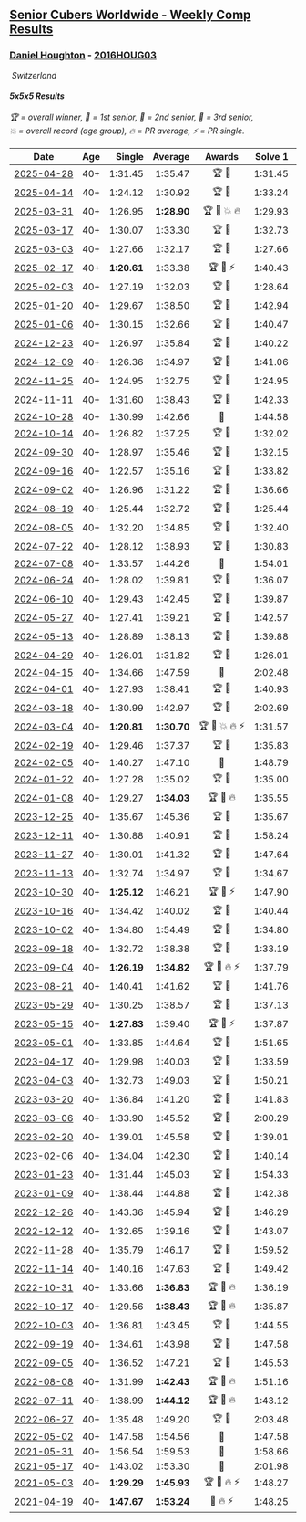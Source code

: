 <style>table {white-space: nowrap;}</style>
<link rel="stylesheet" type="text/css" href="/scw-comp/css/flags.css" />

## [Senior Cubers Worldwide - Weekly Comp Results](/scw-comp/results/)
### [Daniel Houghton](README.md) - [2016HOUG03](https://www.worldcubeassociation.org/persons/2016HOUG03?event=555)

<i class="flag flag-CH" />&nbsp;Switzerland

#### 5x5x5 Results

<span style="white-space: nowrap;">🏆 = overall winner</span>, <span style="white-space: nowrap;">🥇 = 1st senior</span>, <span style="white-space: nowrap;">🥈 = 2nd senior</span>, <span style="white-space: nowrap;">🥉 = 3rd senior</span>, <span style="white-space: nowrap;">💥 = overall record (age group)</span>, <span style="white-space: nowrap;">🔥 = PR average</span>, <span style="white-space: nowrap;">⚡ = PR single</span>.

| Date | Age | Single | Average | Awards | Solve 1 | Solve 2 | Solve 3 | Solve 4 | Solve 5 | Video |
| :--: | :--: | --: | --: | :--: | --: | --: | --: | --: | --: | :-- |
| [2025-04-28](../../results/2025-04-28/555.md) | 40+ | 1:31.45 | 1:35.47 | 🏆 🥇 | 1:31.45 | 1:33.47 | 1:38.43 | 1:36.65 | 1:36.30 | [Desktop](https://www.facebook.com/events/1377117046816998/permalink/1385793305949372) / [Mobile](https://m.facebook.com/events/1377117046816998?view=permalink&id=1385793305949372) |
| [2025-04-14](../../results/2025-04-14/555.md) | 40+ | 1:24.12 | 1:30.92 | 🏆 🥇 | 1:33.24 | 1:24.12 | 1:30.30 | 1:42.22 | 1:29.23 | [Desktop](https://www.facebook.com/events/557740544015249/permalink/563542443435059) / [Mobile](https://m.facebook.com/events/557740544015249?view=permalink&id=563542443435059) |
| [2025-03-31](../../results/2025-03-31/555.md) | 40+ | 1:26.95 | **1:28.90** | 🏆 🥇 💥 🔥 | 1:29.93 | 1:31.83 | 1:28.96 | 1:26.95 | 1:27.80 | [Desktop](https://www.facebook.com/events/1215716510554915/permalink/1221292806663952) / [Mobile](https://m.facebook.com/events/1215716510554915?view=permalink&id=1221292806663952) |
| [2025-03-17](../../results/2025-03-17/555.md) | 40+ | 1:30.07 | 1:33.30 | 🏆 🥇 | 1:32.73 | 1:39.61 | 1:30.07 | 1:30.74 | 1:36.43 | [Desktop](https://www.facebook.com/events/640124968972990/permalink/648988714753282) / [Mobile](https://m.facebook.com/events/640124968972990?view=permalink&id=648988714753282) |
| [2025-03-03](../../results/2025-03-03/555.md) | 40+ | 1:27.66 | 1:32.17 | 🏆 🥇 | 1:27.66 | 1:37.84 | 1:30.74 | 1:44.35 | 1:27.94 | [Desktop](https://www.facebook.com/events/1658275441710851/permalink/1666522887552773) / [Mobile](https://m.facebook.com/events/1658275441710851?view=permalink&id=1666522887552773) |
| [2025-02-17](../../results/2025-02-17/555.md) | 40+ | **1:20.61** | 1:33.38 | 🏆 🥇 ⚡ | 1:40.43 | 1:31.35 | **1:20.61** | 1:28.36 | 1:55.62 | [Desktop](https://www.facebook.com/events/932951942320656/permalink/936198465329337) / [Mobile](https://m.facebook.com/events/932951942320656?view=permalink&id=936198465329337) |
| [2025-02-03](../../results/2025-02-03/555.md) | 40+ | 1:27.19 | 1:32.03 | 🏆 🥇 | 1:28.64 | 1:36.47 | 1:30.97 | 1:38.78 | 1:27.19 | [Desktop](https://www.facebook.com/events/1130545325035871/permalink/1134451281311942) / [Mobile](https://m.facebook.com/events/1130545325035871?view=permalink&id=1134451281311942) |
| [2025-01-20](../../results/2025-01-20/555.md) | 40+ | 1:29.67 | 1:38.50 | 🏆 🥇 | 1:42.94 | 1:32.51 | 1:29.67 | 1:40.05 | 1:53.46 | [Desktop](https://www.facebook.com/events/963859128590696/permalink/971082357868373) / [Mobile](https://m.facebook.com/events/963859128590696?view=permalink&id=971082357868373) |
| [2025-01-06](../../results/2025-01-06/555.md) | 40+ | 1:30.15 | 1:32.66 | 🏆 🥇 | 1:40.47 | 1:30.15 | 1:30.49 | 1:30.97 | 1:36.52 | [Desktop](https://www.facebook.com/events/634250922593731/permalink/640794981939325) / [Mobile](https://m.facebook.com/events/634250922593731?view=permalink&id=640794981939325) |
| [2024-12-23](../../results/2024-12-23/555.md) | 40+ | 1:26.97 | 1:35.84 | 🏆 🥇 | 1:40.22 | 1:26.97 | 1:35.85 | 1:41.96 | 1:31.46 | [Desktop](https://www.facebook.com/events/611146718114819/permalink/620495813846576) / [Mobile](https://m.facebook.com/events/611146718114819?view=permalink&id=620495813846576) |
| [2024-12-09](../../results/2024-12-09/555.md) | 40+ | 1:26.36 | 1:34.97 | 🏆 🥇 | 1:41.06 | 1:31.69 | 1:26.36 | 1:54.39 | 1:32.16 | [Desktop](https://www.facebook.com/events/1632089064354736/permalink/1640719756825000) / [Mobile](https://m.facebook.com/events/1632089064354736?view=permalink&id=1640719756825000) |
| [2024-11-25](../../results/2024-11-25/555.md) | 40+ | 1:24.95 | 1:32.75 | 🏆 🥇 | 1:24.95 | 1:38.64 | 1:31.08 | 1:44.10 | 1:28.52 | [Desktop](https://www.facebook.com/events/568276315811932/permalink/574032005236363) / [Mobile](https://m.facebook.com/events/568276315811932?view=permalink&id=574032005236363) |
| [2024-11-11](../../results/2024-11-11/555.md) | 40+ | 1:31.60 | 1:38.43 | 🏆 🥇 | 1:42.33 | 1:31.60 | 1:37.49 | 1:35.47 | 2:18.65 | [Desktop](https://www.facebook.com/events/456459500381444/permalink/464770616216999) / [Mobile](https://m.facebook.com/events/456459500381444?view=permalink&id=464770616216999) |
| [2024-10-28](../../results/2024-10-28/555.md) | 40+ | 1:30.99 | 1:42.66 | 🥈 | 1:44.58 | 1:48.18 | 1:44.59 | 1:38.81 | 1:30.99 | [Desktop](https://www.facebook.com/events/1343692439829519/permalink/1346576276207802) / [Mobile](https://m.facebook.com/events/1343692439829519?view=permalink&id=1346576276207802) |
| [2024-10-14](../../results/2024-10-14/555.md) | 40+ | 1:26.82 | 1:37.25 | 🏆 🥇 | 1:32.02 | 1:57.13 | 1:41.74 | 1:37.98 | 1:26.82 | [Desktop](https://www.facebook.com/events/1556569994978787/permalink/1561852697783850) / [Mobile](https://m.facebook.com/events/1556569994978787?view=permalink&id=1561852697783850) |
| [2024-09-30](../../results/2024-09-30/555.md) | 40+ | 1:28.97 | 1:35.46 | 🏆 🥇 | 1:32.15 | 1:55.48 | 1:39.96 | 1:34.26 | 1:28.97 | [Desktop](https://www.facebook.com/events/1448319499191380/permalink/1456372295052767) / [Mobile](https://m.facebook.com/events/1448319499191380?view=permalink&id=1456372295052767) |
| [2024-09-16](../../results/2024-09-16/555.md) | 40+ | 1:22.57 | 1:35.16 | 🏆 🥇 | 1:33.82 | 1:41.38 | 1:22.57 | 1:54.08 | 1:30.29 | [Desktop](https://www.facebook.com/events/1169142974162460/permalink/1172318057178285) / [Mobile](https://m.facebook.com/events/1169142974162460?view=permalink&id=1172318057178285) |
| [2024-09-02](../../results/2024-09-02/555.md) | 40+ | 1:26.96 | 1:31.22 | 🏆 🥇 | 1:36.66 | 1:29.78 | 1:28.61 | 1:26.96 | 1:35.26 | [Desktop](https://www.facebook.com/events/496466003310019/permalink/499473016342651) / [Mobile](https://m.facebook.com/events/496466003310019?view=permalink&id=499473016342651) |
| [2024-08-19](../../results/2024-08-19/555.md) | 40+ | 1:25.44 | 1:32.72 | 🏆 🥇 | 1:25.44 | 1:31.81 | 1:34.46 | 1:37.85 | 1:31.88 | [Desktop](https://www.facebook.com/events/969856414942868/permalink/973123211282855) / [Mobile](https://m.facebook.com/events/969856414942868?view=permalink&id=973123211282855) |
| [2024-08-05](../../results/2024-08-05/555.md) | 40+ | 1:32.20 | 1:34.85 | 🏆 🥇 | 1:32.40 | 1:39.98 | 1:38.70 | 1:33.44 | 1:32.20 | [Desktop](https://www.facebook.com/events/843031524469348/permalink/847011314071369) / [Mobile](https://m.facebook.com/events/843031524469348?view=permalink&id=847011314071369) |
| [2024-07-22](../../results/2024-07-22/555.md) | 40+ | 1:28.12 | 1:38.93 | 🏆 🥇 | 1:30.83 | 1:53.20 | 1:47.04 | 1:28.12 | 1:38.92 | [Desktop](https://www.facebook.com/events/785148847162745/permalink/793587796318850) / [Mobile](https://m.facebook.com/events/785148847162745?view=permalink&id=793587796318850) |
| [2024-07-08](../../results/2024-07-08/555.md) | 40+ | 1:33.57 | 1:44.26 | 🥈 | 1:54.01 | 1:34.63 | 1:54.84 | 1:44.13 | 1:33.57 | [Desktop](https://www.facebook.com/events/1154223792452847/permalink/1162578708284022) / [Mobile](https://m.facebook.com/events/1154223792452847?view=permalink&id=1162578708284022) |
| [2024-06-24](../../results/2024-06-24/555.md) | 40+ | 1:28.02 | 1:39.81 | 🏆 🥇 | 1:36.07 | 1:41.98 | 1:28.02 | 1:44.60 | 1:41.37 | [Desktop](https://www.facebook.com/events/500485402410682/permalink/508784991580723) / [Mobile](https://m.facebook.com/events/500485402410682?view=permalink&id=508784991580723) |
| [2024-06-10](../../results/2024-06-10/555.md) | 40+ | 1:29.43 | 1:42.45 | 🏆 🥇 | 1:39.87 | 1:42.55 | 2:10.20 | 1:44.93 | 1:29.43 | [Desktop](https://www.facebook.com/events/804039971828225/permalink/811818934383662) / [Mobile](https://m.facebook.com/events/804039971828225?view=permalink&id=811818934383662) |
| [2024-05-27](../../results/2024-05-27/555.md) | 40+ | 1:27.41 | 1:39.21 | 🏆 🥇 | 1:42.57 | 1:43.18 | 1:48.11 | 1:27.41 | 1:31.89 | [Desktop](https://www.facebook.com/events/476090921456450/permalink/483897567342452) / [Mobile](https://m.facebook.com/events/476090921456450?view=permalink&id=483897567342452) |
| [2024-05-13](../../results/2024-05-13/555.md) | 40+ | 1:28.89 | 1:38.13 | 🏆 🥇 | 1:39.88 | 1:37.13 | 1:28.89 | 1:37.65 | 1:39.61 | [Desktop](https://www.facebook.com/events/849366597233542/permalink/854648900038645) / [Mobile](https://m.facebook.com/events/849366597233542?view=permalink&id=854648900038645) |
| [2024-04-29](../../results/2024-04-29/555.md) | 40+ | 1:26.01 | 1:31.82 | 🏆 🥇 | 1:26.01 | 1:27.79 | 1:32.77 | 1:34.90 | 1:41.39 | [Desktop](https://www.facebook.com/events/457727373442774/permalink/464518712763640) / [Mobile](https://m.facebook.com/events/457727373442774?view=permalink&id=464518712763640) |
| [2024-04-15](../../results/2024-04-15/555.md) | 40+ | 1:34.66 | 1:47.59 | 🥉 | 2:02.48 | 1:50.09 | 1:42.21 | 1:50.48 | 1:34.66 | [Desktop](https://www.facebook.com/events/3767623586842150/permalink/3780790428858799) / [Mobile](https://m.facebook.com/events/3767623586842150?view=permalink&id=3780790428858799) |
| [2024-04-01](../../results/2024-04-01/555.md) | 40+ | 1:27.93 | 1:38.41 | 🏆 🥇 | 1:40.93 | 1:46.30 | 1:44.36 | 1:27.93 | 1:29.94 | [Desktop](https://www.facebook.com/events/3767623586842150/permalink/3774969046107604) / [Mobile](https://m.facebook.com/events/3767623586842150?view=permalink&id=3774969046107604) |
| [2024-03-18](../../results/2024-03-18/555.md) | 40+ | 1:30.99 | 1:42.97 | 🏆 🥇 | 2:02.69 | 1:43.29 | 1:30.99 | 1:41.27 | 1:44.36 | [Desktop](https://www.facebook.com/events/386186517521787/permalink/391168443690261) / [Mobile](https://m.facebook.com/events/386186517521787?view=permalink&id=391168443690261) |
| [2024-03-04](../../results/2024-03-04/555.md) | 40+ | **1:20.81** | **1:30.70** | 🏆 🥇 💥 🔥 ⚡ | 1:31.57 | 1:31.58 | 1:36.29 | 1:28.95 | **1:20.81** | [Desktop](https://www.facebook.com/events/937364477878870/permalink/948576103424374) / [Mobile](https://m.facebook.com/events/937364477878870?view=permalink&id=948576103424374) |
| [2024-02-19](../../results/2024-02-19/555.md) | 40+ | 1:29.46 | 1:37.37 | 🏆 🥇 | 1:35.83 | 1:45.29 | 1:50.51 | 1:30.98 | 1:29.46 | [Desktop](https://www.facebook.com/events/402593568902224/permalink/414356197725961) / [Mobile](https://m.facebook.com/events/402593568902224?view=permalink&id=414356197725961) |
| [2024-02-05](../../results/2024-02-05/555.md) | 40+ | 1:40.27 | 1:47.10 | 🥈 | 1:48.79 | 1:45.85 | DNF | 1:46.66 | 1:40.27 | [Desktop](https://www.facebook.com/events/402593568902224/permalink/406576658503915) / [Mobile](https://m.facebook.com/events/402593568902224?view=permalink&id=406576658503915) |
| [2024-01-22](../../results/2024-01-22/555.md) | 40+ | 1:27.28 | 1:35.02 | 🏆 🥇 | 1:35.00 | 1:32.95 | 1:37.11 | 1:39.16 | 1:27.28 | [Desktop](https://www.facebook.com/events/395750252948744/permalink/398393779351058) / [Mobile](https://m.facebook.com/events/395750252948744?view=permalink&id=398393779351058) |
| [2024-01-08](../../results/2024-01-08/555.md) | 40+ | 1:29.27 | **1:34.03** | 🏆 🥇 🔥 | 1:35.55 | 1:29.27 | 1:39.42 | 1:31.94 | 1:34.60 | [Desktop](https://www.facebook.com/events/1414013359524928/permalink/1421427955450135) / [Mobile](https://m.facebook.com/events/1414013359524928?view=permalink&id=1421427955450135) |
| [2023-12-25](../../results/2023-12-25/555.md) | 40+ | 1:35.67 | 1:45.36 | 🏆 🥇 | 1:35.67 | 1:36.96 | 1:54.33 | DNF | 1:44.80 | [Desktop](https://www.facebook.com/events/349610014457902/permalink/355138107238426) / [Mobile](https://m.facebook.com/events/349610014457902?view=permalink&id=355138107238426) |
| [2023-12-11](../../results/2023-12-11/555.md) | 40+ | 1:30.88 | 1:40.91 | 🏆 🥇 | 1:58.24 | 1:40.28 | 1:30.88 | 1:39.48 | 1:42.96 | [Desktop](https://www.facebook.com/events/101679999707522/permalink/106113945930794) / [Mobile](https://m.facebook.com/events/101679999707522?view=permalink&id=106113945930794) |
| [2023-11-27](../../results/2023-11-27/555.md) | 40+ | 1:30.01 | 1:41.32 | 🏆 🥇 | 1:47.64 | 1:48.58 | 1:35.33 | 1:41.00 | 1:30.01 | [Desktop](https://www.facebook.com/events/305565215720258/permalink/313161698293943) / [Mobile](https://m.facebook.com/events/305565215720258?view=permalink&id=313161698293943) |
| [2023-11-13](../../results/2023-11-13/555.md) | 40+ | 1:32.74 | 1:34.97 | 🏆 🥇 | 1:34.67 | 1:34.41 | 1:32.74 | 1:35.83 | 1:40.83 | [Desktop](https://www.facebook.com/events/1374628593479428/permalink/1377525033189784) / [Mobile](https://m.facebook.com/events/1374628593479428?view=permalink&id=1377525033189784) |
| [2023-10-30](../../results/2023-10-30/555.md) | 40+ | **1:25.12** | 1:46.21 | 🏆 🥇 ⚡ | 1:47.90 | 1:45.70 | 1:45.04 | 1:54.20 | **1:25.12** | [Desktop](https://www.facebook.com/events/366558396032988/permalink/370436255645202) / [Mobile](https://m.facebook.com/events/366558396032988?view=permalink&id=370436255645202) |
| [2023-10-16](../../results/2023-10-16/555.md) | 40+ | 1:34.42 | 1:40.02 | 🏆 🥇 | 1:40.44 | 1:50.95 | 1:34.42 | 1:38.63 | 1:41.00 | [Desktop](https://www.facebook.com/events/754076313399498/permalink/759506572856472) / [Mobile](https://m.facebook.com/events/754076313399498?view=permalink&id=759506572856472) |
| [2023-10-02](../../results/2023-10-02/555.md) | 40+ | 1:34.80 | 1:54.49 | 🏆 🥇 | 1:34.80 | 1:43.40 | 2:15.51 | 1:44.56 | DNF | [Desktop](https://www.facebook.com/events/370105888672980/permalink/376999611316941) / [Mobile](https://m.facebook.com/events/370105888672980?view=permalink&id=376999611316941) |
| [2023-09-18](../../results/2023-09-18/555.md) | 40+ | 1:32.72 | 1:38.38 | 🏆 🥇 | 1:33.19 | 1:38.83 | 1:32.72 | 1:43.12 | 1:50.14 | [Desktop](https://www.facebook.com/events/3507561106126011/permalink/3510525685829553) / [Mobile](https://m.facebook.com/events/3507561106126011?view=permalink&id=3510525685829553) |
| [2023-09-04](../../results/2023-09-04/555.md) | 40+ | **1:26.19** | **1:34.82** | 🏆 🥇 🔥 ⚡ | 1:37.79 | 1:28.20 | 1:40.24 | **1:26.19** | 1:38.48 | [Desktop](https://www.facebook.com/events/2764998176984627/permalink/2769615426522902) / [Mobile](https://m.facebook.com/events/2764998176984627?view=permalink&id=2769615426522902) |
| [2023-08-21](../../results/2023-08-21/555.md) | 40+ | 1:40.41 | 1:41.62 | 🏆 🥇 | 1:41.76 | 1:40.41 | 1:42.43 | 1:40.66 | 1:45.81 | [Desktop](https://www.facebook.com/events/605466225085334/permalink/611974754434481) / [Mobile](https://m.facebook.com/events/605466225085334?view=permalink&id=611974754434481) |
| [2023-05-29](../../results/2023-05-29/555.md) | 40+ | 1:30.25 | 1:38.57 | 🏆 🥇 | 1:37.13 | 1:37.89 | 1:40.70 | 1:30.25 | 2:09.73 | [Desktop](https://www.facebook.com/events/769039921377061/permalink/774309334183453) / [Mobile](https://m.facebook.com/events/769039921377061?view=permalink&id=774309334183453) |
| [2023-05-15](../../results/2023-05-15/555.md) | 40+ | **1:27.83** | 1:39.40 | 🏆 🥇 ⚡ | 1:37.87 | 1:43.89 | **1:27.83** | 1:36.44 | 1:44.65 | [Desktop](https://www.facebook.com/events/201773726045437/permalink/207945052094971) / [Mobile](https://m.facebook.com/events/201773726045437?view=permalink&id=207945052094971) |
| [2023-05-01](../../results/2023-05-01/555.md) | 40+ | 1:33.85 | 1:44.64 | 🏆 🥇 | 1:51.65 | 1:33.85 | 1:47.36 | 1:39.10 | 1:47.46 | [Desktop](https://www.facebook.com/events/1554845911676556/permalink/1561192011041946) / [Mobile](https://m.facebook.com/events/1554845911676556?view=permalink&id=1561192011041946) |
| [2023-04-17](../../results/2023-04-17/555.md) | 40+ | 1:29.98 | 1:40.03 | 🏆 🥇 | 1:33.59 | 2:02.86 | 1:29.98 | 1:50.70 | 1:35.80 | [Desktop](https://www.facebook.com/events/175752445390498/permalink/184146971217712) / [Mobile](https://m.facebook.com/events/175752445390498?view=permalink&id=184146971217712) |
| [2023-04-03](../../results/2023-04-03/555.md) | 40+ | 1:32.73 | 1:49.03 | 🏆 🥇 | 1:50.21 | 1:54.09 | 1:48.13 | 1:48.75 | 1:32.73 | [Desktop](https://www.facebook.com/events/1352032565369803/permalink/1354698561769870) / [Mobile](https://m.facebook.com/events/1352032565369803?view=permalink&id=1354698561769870) |
| [2023-03-20](../../results/2023-03-20/555.md) | 40+ | 1:36.84 | 1:41.20 | 🏆 🥇 | 1:41.83 | 1:38.13 | 1:43.64 | 1:45.34 | 1:36.84 | [Desktop](https://www.facebook.com/events/1273456476928238/permalink/1277492573191295) / [Mobile](https://m.facebook.com/events/1273456476928238?view=permalink&id=1277492573191295) |
| [2023-03-06](../../results/2023-03-06/555.md) | 40+ | 1:33.90 | 1:45.52 | 🏆 🥇 | 2:00.29 | 1:45.70 | 1:43.80 | 1:47.06 | 1:33.90 | [Desktop](https://www.facebook.com/events/1616007312171296/permalink/1620494325055928) / [Mobile](https://m.facebook.com/events/1616007312171296?view=permalink&id=1620494325055928) |
| [2023-02-20](../../results/2023-02-20/555.md) | 40+ | 1:39.01 | 1:45.58 | 🏆 🥇 | 1:39.01 | 1:40.00 | 1:50.58 | 1:49.85 | 1:46.88 | [Desktop](https://www.facebook.com/events/751205503064846/permalink/756652422520154) / [Mobile](https://m.facebook.com/events/751205503064846?view=permalink&id=756652422520154) |
| [2023-02-06](../../results/2023-02-06/555.md) | 40+ | 1:34.04 | 1:42.30 | 🏆 🥇 | 1:40.14 | 1:47.14 | 1:34.04 | 1:48.94 | 1:39.62 | [Desktop](https://www.facebook.com/events/1884353481903829/permalink/1889057431433434) / [Mobile](https://m.facebook.com/events/1884353481903829?view=permalink&id=1889057431433434) |
| [2023-01-23](../../results/2023-01-23/555.md) | 40+ | 1:31.44 | 1:45.03 | 🏆 🥇 | 1:54.33 | 1:51.05 | 1:46.96 | 1:31.44 | 1:37.08 | [Desktop](https://www.facebook.com/events/509798861140910/permalink/514567727330690) / [Mobile](https://m.facebook.com/events/509798861140910?view=permalink&id=514567727330690) |
| [2023-01-09](../../results/2023-01-09/555.md) | 40+ | 1:38.44 | 1:44.88 | 🏆 🥇 | 1:42.38 | 1:43.84 | 1:48.43 | 1:38.44 | 1:52.96 | [Desktop](https://www.facebook.com/events/1531132474062600/permalink/1540825386426642) / [Mobile](https://m.facebook.com/events/1531132474062600?view=permalink&id=1540825386426642) |
| [2022-12-26](../../results/2022-12-26/555.md) | 40+ | 1:43.36 | 1:45.94 | 🏆 🥇 | 1:46.29 | 1:46.72 | 1:43.36 | 1:44.80 | 1:49.22 | [Desktop](https://www.facebook.com/events/699260168471197/permalink/707102367686977) / [Mobile](https://m.facebook.com/events/699260168471197?view=permalink&id=707102367686977) |
| [2022-12-12](../../results/2022-12-12/555.md) | 40+ | 1:32.65 | 1:39.16 | 🏆 🥇 | 1:43.07 | 1:36.63 | 1:41.53 | 1:39.32 | 1:32.65 | [Desktop](https://www.facebook.com/events/1310297966473638/permalink/1321461952023906) / [Mobile](https://m.facebook.com/events/1310297966473638?view=permalink&id=1321461952023906) |
| [2022-11-28](../../results/2022-11-28/555.md) | 40+ | 1:35.79 | 1:46.17 | 🏆 🥇 | 1:59.52 | 1:51.12 | 1:45.45 | 1:41.94 | 1:35.79 | [Desktop](https://www.facebook.com/events/1208453943094393/permalink/1216417028964751) / [Mobile](https://m.facebook.com/events/1208453943094393?view=permalink&id=1216417028964751) |
| [2022-11-14](../../results/2022-11-14/555.md) | 40+ | 1:40.16 | 1:47.63 | 🏆 🥇 | 1:49.42 | 2:05.34 | 1:52.32 | 1:40.16 | 1:41.16 | [Desktop](https://www.facebook.com/events/823524585526773/permalink/831680754711156) / [Mobile](https://m.facebook.com/events/823524585526773?view=permalink&id=831680754711156) |
| [2022-10-31](../../results/2022-10-31/555.md) | 40+ | 1:33.66 | **1:36.83** | 🏆 🥇 🔥 | 1:36.19 | 1:33.66 | 1:53.96 | 1:35.37 | 1:38.93 | [Desktop](https://www.facebook.com/events/635474734791505/permalink/643646073974371) / [Mobile](https://m.facebook.com/events/635474734791505?view=permalink&id=643646073974371) |
| [2022-10-17](../../results/2022-10-17/555.md) | 40+ | 1:29.56 | **1:38.43** | 🏆 🥇 🔥 | 1:35.87 | 1:29.56 | 1:53.36 | 1:42.74 | 1:36.69 | [Desktop](https://www.facebook.com/events/5873184052742514/permalink/5886692048058381) / [Mobile](https://m.facebook.com/events/5873184052742514?view=permalink&id=5886692048058381) |
| [2022-10-03](../../results/2022-10-03/555.md) | 40+ | 1:36.81 | 1:43.45 | 🏆 🥇 | 1:44.55 | 1:44.84 | 1:45.28 | 1:36.81 | 1:40.96 | [Desktop](https://www.facebook.com/events/815539682815599/permalink/824662118570022) / [Mobile](https://m.facebook.com/events/815539682815599?view=permalink&id=824662118570022) |
| [2022-09-19](../../results/2022-09-19/555.md) | 40+ | 1:34.61 | 1:43.98 | 🏆 🥇 | 1:47.58 | 1:44.78 | 1:53.99 | 1:39.58 | 1:34.61 | [Desktop](https://www.facebook.com/events/450657513693488/permalink/456249413134298) / [Mobile](https://m.facebook.com/events/450657513693488?view=permalink&id=456249413134298) |
| [2022-09-05](../../results/2022-09-05/555.md) | 40+ | 1:36.52 | 1:47.21 | 🏆 🥇 | 1:45.53 | 1:47.07 | 1:52.76 | 1:49.03 | 1:36.52 | [Desktop](https://www.facebook.com/events/448393960648054/permalink/453932013427582) / [Mobile](https://m.facebook.com/events/448393960648054?view=permalink&id=453932013427582) |
| [2022-08-08](../../results/2022-08-08/555.md) | 40+ | 1:31.99 | **1:42.43** | 🏆 🥇 🔥 | 1:51.16 | 1:41.90 | 1:36.80 | 1:31.99 | 1:48.59 | [Desktop](https://www.facebook.com/events/619445529768906/permalink/625388922507900) / [Mobile](https://m.facebook.com/events/619445529768906?view=permalink&id=625388922507900) |
| [2022-07-11](../../results/2022-07-11/555.md) | 40+ | 1:38.99 | **1:44.12** | 🏆 🥇 🔥 | 1:43.12 | 1:38.99 | 1:48.00 | 1:41.24 | 2:04.95 | [Desktop](https://www.facebook.com/events/443186990742814/permalink/445502500511263) / [Mobile](https://m.facebook.com/events/443186990742814?view=permalink&id=445502500511263) |
| [2022-06-27](../../results/2022-06-27/555.md) | 40+ | 1:35.48 | 1:49.20 | 🏆 🥇 | 2:03.48 | 1:43.01 | 1:35.48 | 1:44.51 | 2:00.09 | [Desktop](https://www.facebook.com/events/605852520957703/permalink/614719146737707) / [Mobile](https://m.facebook.com/events/605852520957703?view=permalink&id=614719146737707) |
| [2022-05-02](../../results/2022-05-02/555.md) | 40+ | 1:47.58 | 1:54.56 | 🥇 | 1:47.58 | 2:03.08 | 1:50.77 | 1:55.73 | 1:57.18 | [Desktop](https://www.facebook.com/events/766988371376362/permalink/768650267876839) / [Mobile](https://m.facebook.com/events/766988371376362?view=permalink&id=768650267876839) |
| [2021-05-31](../../results/2021-05-31/555.md) | 40+ | 1:56.54 | 1:59.53 | 🥈 | 1:58.66 | 1:58.19 | 1:56.54 | 2:01.73 | 2:09.34 | [Desktop](https://www.facebook.com/events/1677723082618127/permalink/1683837975339971) / [Mobile](https://m.facebook.com/events/1677723082618127?view=permalink&id=1683837975339971) |
| [2021-05-17](../../results/2021-05-17/555.md) | 40+ | 1:43.02 | 1:53.30 | 🥇 | 2:01.98 | 1:43.02 | 2:16.97 | 1:46.04 | 1:51.88 | [Desktop](https://www.facebook.com/events/373354890741855/permalink/378492406894770) / [Mobile](https://m.facebook.com/events/373354890741855?view=permalink&id=378492406894770) |
| [2021-05-03](../../results/2021-05-03/555.md) | 40+ | **1:29.29** | **1:45.93** | 🏆 🥇 🔥 ⚡ | 1:48.27 | **1:29.29** | 1:52.72 | 1:42.20 | 1:47.33 | [Desktop](https://www.facebook.com/events/158701836186375/permalink/164971085559450) / [Mobile](https://m.facebook.com/events/158701836186375?view=permalink&id=164971085559450) |
| [2021-04-19](../../results/2021-04-19/555.md) | 40+ | **1:47.67** | **1:53.24** | 🥈 🔥 ⚡ | 1:48.25 | 2:22.57 | **1:47.67** | 1:54.00 | 1:57.46 | [Desktop](https://www.facebook.com/events/1009195762821458/permalink/1010232629384438) / [Mobile](https://m.facebook.com/events/1009195762821458?view=permalink&id=1010232629384438) |


<!-- Global site tag (gtag.js) - Google Analytics -->
<script async src="https://www.googletagmanager.com/gtag/js?id=UA-86348435-3"></script>
<script>window.dataLayer = window.dataLayer || []; function gtag() {dataLayer.push(arguments);} gtag('js', new Date()); gtag('config', 'UA-86348435-3');</script>
